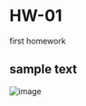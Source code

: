 # HW-01
first homework
## sample text 
![image](https://user-images.githubusercontent.com/96005062/227368020-e19e3669-c0b5-4ef9-860a-8ac2860dc281.png)
